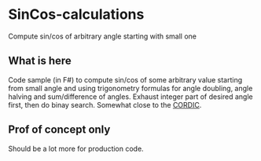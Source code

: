 # SinCos-calculations
Compute sin/cos of arbitrary angle starting with small one

## What is here

Code sample (in F#) to compute sin/cos of some arbitrary value starting from small angle and using trigonometry formulas for angle doubling, angle halving and sum/difference of angles. Exhaust integer part of desired angle first, then do binay search. Somewhat close to the [CORDIC](https://en.wikipedia.org/wiki/CORDIC).

## Prof of concept only

Should be a lot more for production code.